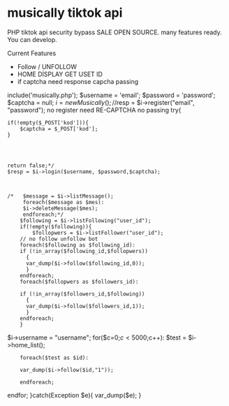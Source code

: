 # musically tiktok api
PHP tiktok api security bypass SALE OPEN SOURCE. many features ready. You can develop.

Current Features
* Follow / UNFOLLOW
* HOME DİSPLAY GET USET ID
* if captcha need response capcha passing



include('musically.php');
$username = 'email';
$password = 'password';
$captcha = null;
$i = new Musically();
	//$resp = $i->register("email", "password"); no register need RE-CAPTCHA no passing
	try{
	
		
	if(!empty($_POST['kod'])){
		$captcha = $_POST['kod']; 
	}
	
	
	

	return false;*/
	$resp = $i->login($username, $password,$captcha);
	
		
	
	/*	 $message = $i->listMessage();
		 foreach($message as $mes):
		 $i->deleteMessage($mes);
		 endforeach;*/
		$following = $i->listFollowing("user_id");
		if(!empty($following)){
			$follopwers = $i->listFollower("user_id");
		// no follow unfollow bot
		foreach($following as $following_id):
		if (!in_array($following_id,$follopwers))
		  {
		  var_dump($i->follow($following_id,0));
		  }
		endforeach;
		foreach($follopwers as $followers_id):
		
		if (!in_array($followers_id,$following))
		  {
		  var_dump($i->follow($followers_id,1));
		  }
		endforeach;
		}
		

$i->username = "username";
		for($c=0;$c<5000;$c++):
		$test = $i->home_list();
		
		foreach($test as $id):
		
		var_dump($i->follow($id,"1"));
	
		endforeach;
		
endfor;
	}catch(Exception $e){
		var_dump($e);
	}

